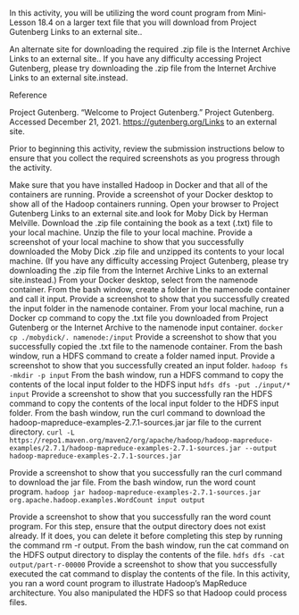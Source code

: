 In this activity, you will be utilizing the word count program from Mini-Lesson 18.4 on a larger text file that you will download from Project Gutenberg Links to an external site..

An alternate site for downloading the required .zip file is the Internet Archive Links to an external site.. If you have any difficulty accessing Project Gutenberg, please try downloading the .zip file from the Internet Archive Links to an external site.instead.

Reference

Project Gutenberg. “Welcome to Project Gutenberg.” Project Gutenberg. Accessed December 21, 2021. https://gutenberg.org/Links to an external site.

Prior to beginning this activity, review the submission instructions below to ensure that you collect the required screenshots as you progress through the activity.

Make sure that you have installed Hadoop in Docker and that all of the containers are running.
Provide a screenshot of your Docker desktop to show all of the Hadoop containers running.
Open your browser to Project Gutenberg Links to an external site.and look for Moby Dick by Herman Melville. Download the .zip file containing the book as a text (.txt) file to your local machine. Unzip the file to your local machine. Provide a screenshot of your local machine to show that you successfully downloaded the Moby Dick .zip file and unzipped its contents to your local machine. (If you have any difficulty accessing Project Gutenberg, please try downloading the .zip file from the Internet Archive Links to an external site.instead.)
From your Docker desktop, select <CLI> from the namenode container. From the bash window, create a folder in the namenode container and call it input. Provide a screenshot to show that you successfully created the input folder in the namenode container.
From your local machine, run a Docker cp command to copy the .txt file you downloaded from Project Gutenberg or the Internet Archive to the namenode input container. 
`docker cp ./mobydick/. namenode:/input`
Provide a screenshot to show that you successfully copied the .txt file to the namenode container.
From the bash window, run a HDFS command to create a folder named input. Provide a screenshot to show that you successfully created an input folder.
`hadoop fs -mkdir -p input`
From the bash window, run a HDFS command to copy the contents of the local input folder to the HDFS input 
`hdfs dfs -put ./input/* input`
Provide a screenshot to show that you successfully ran the HDFS command to copy the contents of the local input folder to the HDFS input folder.
From the bash window, run the curl command to download the hadoop-mapreduce-examples-2.7.1-sources.jar jar file to the current directory. `curl -L https://repo1.maven.org/maven2/org/apache/hadoop/hadoop-mapreduce-examples/2.7.1/hadoop-mapreduce-examples-2.7.1-sources.jar --output hadoop-mapreduce-examples-2.7.1-sources.jar`

Provide a screenshot to show that you successfully ran the curl command to download the jar file.
From the bash window, run the word count program. 
`hadoop jar hadoop-mapreduce-examples-2.7.1-sources.jar org.apache.hadoop.examples.WordCount input output`

Provide a screenshot to show that you successfully ran the word count program. For this step, ensure that the output directory does not exist already. If it does, you can delete it before completing this step by running the command rm -r output.
From the bash window, run the cat command on the HDFS output directory to display the contents of the file. 
`hdfs dfs -cat output/part-r-00000`
Provide a screenshot to show that you successfully executed the cat command to display the contents of the file.
In this activity, you ran a word count program to illustrate Hadoop’s MapReduce architecture. You also manipulated the HDFS so that Hadoop could process files.